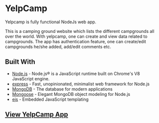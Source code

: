 <h1>YelpCamp </h1>

Yelpcamp is fully functional NodeJs web app.

This is a camping ground website which lists the different campgrounds all over the world.
With yelpcamp, one can create and view data related to campgrounds.
The app has authentication feature, one can create/edit campgrounds he/she added, add/edit comments etc.

<h2>Built With</h2>

- [Node.js](https://nodejs.org) - Node.js® is a JavaScript runtime built on Chrome's V8 JavaScript engine.
- [express](https://expressjs.com//) - Fast, unopinionated, minimalist web framework for Node.js
- [MongoDB](https://www.mongodb.com/) - The database for
  modern applications
- [Mongoose](https://mongoosejs.com/) - Elegant MongoDB object modeling for Node.js
- [ejs](https://ejs.co/) - Embedded JavaScript templating

<h2>
<a href="https://yelpcamp-anand.herokuapp.com"> View YelpCamp App </>
</h2>
